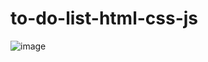 # to-do-list-html-css-js
![image](https://user-images.githubusercontent.com/116631139/213943294-0bedbf56-5e3e-4137-bf57-c7539e18ffd2.png)
